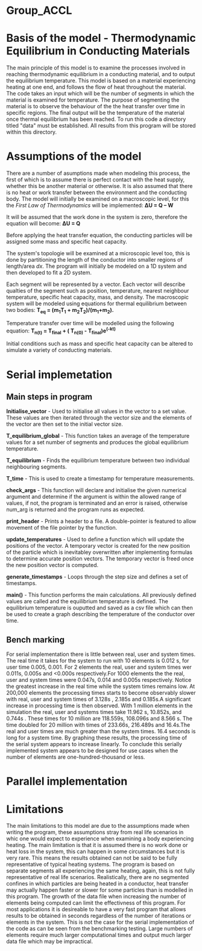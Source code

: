 # Group_ACCL
# Basis of the model - Thermodynamic Equilibrium in Conducting Materials
The main principle of this model is to examine the processes involved in reaching thermodynamic equilibrium in a conducting material, and to output the equilibrium temperature. This model is based on a material experiencing heating at one end, and follows the flow of heat throughout the material. The code takes an input which will be the number of segments in which the material is examined for temperature. The purpose of segmenting the material is to observe the behaviour of the the heat transfer over time in specific regions. The final output will be the temperature of the material once thermal equilibrium has been reached. To run this code a directory titled "data" must be established. All results from this program will be stored within this directory.
# Assumptions of the model
There are a number of asumptions made when modeling this process, the first of which is to assume there is perfect contact with the heat supply, whether this be another material or otherwise. It is also assumed that there is no heat or work transfer between the environment and the conducting body. 
The model will initially be examined on a macroscopic level, for this the _First Law of Thermodynamics_ will be implemented: **ΔU = Q – W** 

It will be assumed that the work done in the system is zero, therefore the equation will become: **ΔU = Q**

Before applying the heat transfer equation, the conducting particles will be assigned some mass and specific heat capacity.

The system's topologie will be examined at a microscopic level too, this is done by partitioning the length of the conductor into smaller regions of length/area _dx_. The program will initially be modeled on a 1D system and then developed to fit a 2D system. 

Each segment will be represented by a vector. Each vector will describe qualties of the segment such as position, temperature, nearest neighbour temperature, specific heat capacity, mass, and density. The macroscopic system will be modeled using equations for thermal equilibrium between two bodies:
 **T<sub>eq</sub> = (m<sub>1</sub>T<sub>1</sub> + m<sub>2</sub>T<sub>2</sub>)/(m<sub>1</sub>+m<sub>2</sub>).**   

 Temperature transfer over time will be modelled using the following equation:
**T<sub>n(t)</sub> = T<sub>final</sub> + ( T<sub>n(0)</sub> - T<sub>final</sub>)e<sup>(-kt)</sup>**

Initial conditions such as mass and specific heat capacity can be altered to simulate a variety of conducting materials.

# Serial implemetation 
## Main steps in program 

**Initialise_vector** - Used to initialise all values in the vector to a set value. These values are then iterated through the vector size and the elements of the vector are then set to the initial vector size. 

**T_equilibrium_global** - This function takes an average of the temperature values for a set number of segments and produces the global equilibrium temperature. 

**T_equilibrium** - Finds the equilibrium temperature between two individual neighbouring segments.

**T_time** - This is used to create a timestamp for temperature measurements.

**check_args** - This function will declare and initialise the given numerical argument and determine if the argument is within the allowed range of values, if not, the program is terminated and an error is raised, otherwise num_arg is returned and the program runs as expected.

**print_header** - Prints a header to a file. A double-pointer is featured to allow movement of the file pointer by the function.

**update_temperatures** -  Used to define a function which will update the positions of the vector. A temporary vector is created for the new position of the particle which is inevitabley overwritten after implementing formulas to determine accurate position vectors. The temporary vector is freed once the new position vector is computed.

**generate_timestamps** - Loops through the step size and defines a set of timestamps.

**main()** - This function performs the main calculations. All previously defined values are called and the equilibrium temperature is defined. The equilibrium temperature is ouputted and saved as a csv file which can then be used to create a graph describing the temperature of the conductor over time.

## Bench marking
For serial implementation there is little between real, user and system times. The real time it takes for the system to run with 10 elements is 0.012 s, for user time 0.005, 0.001. For 2 elements the real, user and system times wer 0.011s, 0.005s and <0.000s respectively.For 1000 elements the the real, user and system times were 0.047s, 0.014 and 0.005s respectively. Notice the greatest increase in the real time while the system times remains low. At 200,000 elements the processing times starts to become observably slower with real, user and system times of 3.128s , 2.185s and 0.185s.A significant increase in processing time is then observed. With 1 million elements in the simulation the real, user and systems times take 11.962 s, 10.852s, and 0.744s . These times for 10 million are 118.559s, 108.096s and 8.566 s. The time doubled for 20 million with times of 233.66s, 216.489s and 16.4s.The real and user times are much greater than the system times. 16.4 seconds is long for a system time. By graphing these results, the processing time of the serial system appears to increase linearly. To conclude this serially implemented system appears to be designed for use cases when the number of elements are one-hundred-thousand or less.

# Parallel implementation
# Limitations
The main limitations to this model are due to the assumptions made when writing the program, these assumptions stray from real life scenarios in whic one would expect to experience when examining a body experiencing heating. The main limitation is that it is assumed there is no work done or heat loss in the system, this can happen in some circumstances but it is very rare. This means the results obtained can not be said to be fully representative of typical heating systems. 
The program is based on separate segments all experiencing the same heating, again, this is not fully representative of real life scenarios. Realistically, there are no segmented confines in which particles are being heated in a conductor, heat transfer may actually happen faster or slower for some particles than is modelled in this program. 
The growth of the data file when increasing the number of elements being computed can limit the effectivness of this program. For most applications it is desireable to have a very fast program that allows results to be obtained in seconds regardless of the number of iterations or elements in the system. This is not the case for the serial implementation of the code as can be seen from the benchmarking testing. Large numbers of elements require much larger computational times and output much larger data file which may be impractical.
